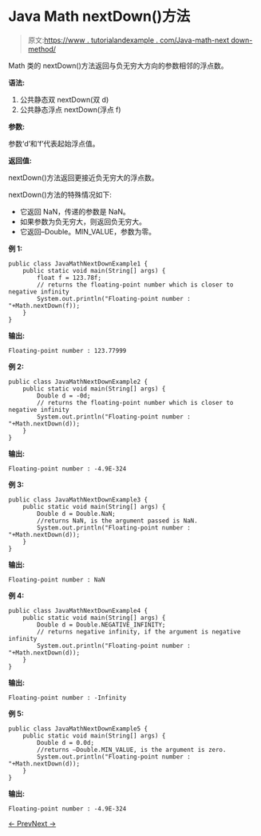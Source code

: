 # Java Math nextDown()方法

> 原文:[https://www . tutorialandexample . com/Java-math-next down-method/](https://www.tutorialandexample.com/java-math-nextdown-method/)

Math 类的 nextDown()方法返回与负无穷大方向的参数相邻的浮点数。

**语法:**

1.  公共静态双 nextDown(双 d)
2.  公共静态浮点 nextDown(浮点 f)

**参数:**

参数‘d’和‘f’代表起始浮点值。

**返回值:**

nextDown()方法返回更接近负无穷大的浮点数。

nextDown()方法的特殊情况如下:

*   它返回 NaN，传递的参数是 NaN。
*   如果参数为负无穷大，则返回负无穷大。
*   它返回–Double。MIN_VALUE，参数为零。

**例 1:**

```
public class JavaMathNextDownExample1 {
    public static void main(String[] args) {
        float f = 123.78f;
        // returns the floating-point number which is closer to negative infinity
        System.out.println("Floating-point number : "+Math.nextDown(f));
    }
}
```

**输出:**

```
Floating-point number : 123.77999
```

**例 2:**

```
public class JavaMathNextDownExample2 {
    public static void main(String[] args) {
        Double d = -0d;
        // returns the floating-point number which is closer to negative infinity
        System.out.println("Floating-point number : "+Math.nextDown(d));
    }
}
```

**输出:**

```
Floating-point number : -4.9E-324
```

**例 3:**

```
public class JavaMathNextDownExample3 {
    public static void main(String[] args) {
        Double d = Double.NaN;
        //returns NaN, is the argument passed is NaN.
        System.out.println("Floating-point number : "+Math.nextDown(d));
    }
}
```

**输出:**

```
Floating-point number : NaN
```

**例 4:**

```
public class JavaMathNextDownExample4 {
    public static void main(String[] args) {
        Double d = Double.NEGATIVE_INFINITY;
        // returns negative infinity, if the argument is negative infinity
        System.out.println("Floating-point number : "+Math.nextDown(d));
    }
}
```

**输出:**

```
Floating-point number : -Infinity
```

**例 5:**

```
public class JavaMathNextDownExample5 {
    public static void main(String[] args) {
        Double d = 0.0d;
        //returns –Double.MIN_VALUE, is the argument is zero.
        System.out.println("Floating-point number : "+Math.nextDown(d));
    }
}
```

**输出:**

```
Floating-point number : -4.9E-324
```

[← Prev](https://www.tutorialandexample.com/java-math-nextafter-method/)[Next →](https://www.tutorialandexample.com/java-math-nextup-method/)